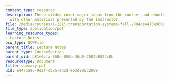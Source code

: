 ```yaml
---
content_type: resource
description: These slides cover major ideas from the course, and should be supplemented
  with other materials presented by the instructor.
file: /media/courses/1-221j-transportation-systems-fall-2004/e4475a969e2fcb2aab2deb3d900c2009_summary.pdf
file_type: application/pdf
learning_resource_types:
- Lecture Notes
ocw_type: OCWFile
parent_title: Lecture Notes
parent_type: CourseSection
parent_uid: b81e0cfa-368c-050a-30d0-2502b8824c8b
resourcetype: Document
title: summary.pdf
uid: e4475a96-9e2f-cb2a-ab2d-eb3d900c2009
---
```


